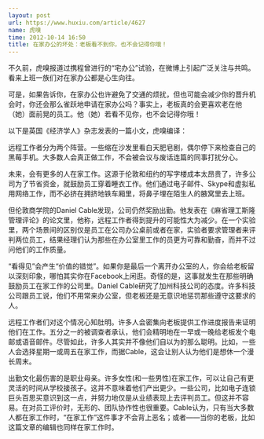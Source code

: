 ```yaml
---
layout: post
url: https://www.huxiu.com/article/4627
name: 虎嗅
time: 2012-10-14 16:50
title: 在家办公的坏处：老板看不到你，也不会记得你哦！
---
```

不久前，虎嗅报道过携程曾进行的“宅办公”试验，在微博上引起广泛关注与共鸣。看来上班一族们对在家办公都是心生向往。

可是，如果告诉你，在家办公也许避免了交通的烦扰，但也可能会减少你的晋升机会时，你还会那么雀跃地申请在家办公吗？事实上，老板真的会更喜欢老在他（她）面前晃的员工。他（她）若看不见你，也不会记得你哦！

以下是英国《经济学人》杂志发表的一篇小文，虎嗅编译：

远程工作者分为两个阵营。一些缩在沙发里看白天肥皂剧，偶尔停下来检查自己的黑莓手机。大多数人会真正做工作，不会被会议与废话连篇的同事打扰分心。

未来，会有更多的人在家工作。这源于伦敦和纽约的写字楼成本太昂贵了，许多公司为了节省资金，就鼓励员工穿着睡衣工作。他们通过电子邮件、Skype和虚拟私用网络工作，而不必挤在拥挤地铁车厢里，将鼻子埋在陌生人的腋窝里去上班。

但伦敦商学院的Daniel Cable发现，公司仍然奖励出勤。他发表在《麻省理工斯隆管理评论》的论文里，他称，远程工作者得到提升的可能性大为减少。在一个实验里，两个场景间的区别仅是员工在公司办公桌前或者在家，实验者要求管理者来评判两位员工，结果经理们认为那些在办公室里工作的员更为可靠和勤奋，而并不过问他们的工作质量。

“看得见”会产生“价值的错觉”。如果你是最后一个离开办公室的人，你会给老板留以深刻印象，哪怕其实你在Facebook上闲逛。奇怪的是，这事就发生在那些明确鼓励员工在家工作的公司里。Daniel Cable研究了加州科技公司的态度。许多科技公司跟员工说，他们不用常来办公室，但老板还是无意识地惩罚那些遵守这要求的人。

远程工作者们对这个情况心知肚明。许多人会密集向老板提供工作进度报告来证明他们在工作。五分之一的被调查者承认，他们会精明地在一早或一晚给老板发个电邮或语音邮件。尽管如此，许多人其实并不像他们自以为的那么聪明。比如，一些人会选择星期一或周五在家工作，而据Cable，这会让别人认为他们是想休一个漫长周末。

出勤文化最伤害的是职业母亲。许多女性(和一些男性)在家工作，可以让自己有更灵活的时间从学校接孩子。这并不意味着他们产出更少。一些公司，比如电子连锁巨头百思买意识到这一点，并努力地仅是从业绩表现上去评判员工。但这并不容易。在对员工评价时，无形的、团队协作性也很重要。Cable认为，只有当大多数人都在家工作时，“在家工作”这件事才不会背上恶名；或者——当你的老板，比如这篇文章的编辑也同样在家工作时。

